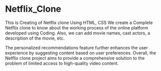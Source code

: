 # Netflix_Clone
This is Creating of Netflix clone Using HTML, CSS
We create a Complete Netflix clone to know about the working process of the online platform developed using Coding. 
Also, we can add movie names, cast actors, a description of the movie, etc.

The personalized recommendations feature further enhances the user experience by suggesting content based on user preferences. 
Overall, the Netflix clone project aims to provide a comprehensive solution to the problem of limited access to high-quality video content.
